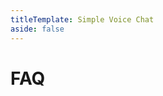 ```yaml
---
titleTemplate: Simple Voice Chat
aside: false
---
```


# FAQ

<br/>
<br/>

<FAQ :faq="faq"/>

<ClientOnly>
    <WikiTracker name="faq"/>
</ClientOnly>

<script setup>
const faq = [
  {
    question: "How do I get my logs?",
    answer: 'Read <a href="/minecraft/how_to_get_logs">this</a>.',
  },
  {
    question: "Why am I getting 'Voice chat not connected'?",
    answer: 'You may have not opened the voice chat port on your server. If you are renting a Minecraft server you may need some special configuration. Read the <a href="/minecraft/voicechat/wiki/setup">wiki</a> for more information.',
  },
  {
    question: "I opened the port. Why is it still not working?",
    answer: 'Most hosters require a special setup besides port forwarding. Read the <a href="/minecraft/voicechat/wiki/setup">wiki</a> for more information.',
  },
  {
    question: "How do I open the voice chat port?",
    answer: `
If you are hosting your server with a Minecraft hosting provider, please take look at <a href="/minecraft/voicechat/wiki/server_setup_mc_hosting">this</a>.
If your hoster is not listed here, please ask the support of your hoster for help.
<br/>
If you are hosting the server on your local machine or a self hosted server, take a look at <a href="/minecraft/voicechat/wiki/server_setup_self_hosted">this</a>.
`,
  },
  {
    question: "How can I submit a setup guide for a specific server hoster?",
    answer: 'Read <a href="/minecraft/voicechat/wiki/submit_hoster">this</a>.',
  },
  {
    question: "Can vanilla clients still join when the voice chat mod is installed on the server?",
    answer: "Yes, vanilla clients can join the server, as long as you haven't enabled <code>force_voice_chat</code> in the mods server config.",
  },
  {
    question: "Does this work with LAN worlds/singleplayer?",
    answer: "Yes, you can use the voice chat in singleplayer and in LAN worlds. But it's recommended to use a dedicated server if you want to play with other people.",
  },
  {
    question: "Am I allowed to use this mod in a modpack?",
    answer: "Yes. But please make sure to give credit.",
  },
  {
    question: "Does the mod also need to be installed on the server for it to work?",
    answer: "Yes!",
  },
  {
    question: "Does the mod also need to be installed on the client for it to work?",
    answer: "Yes!",
  },
  {
    question: "Can I join with a Fabric client on a Forge server or with a Forge client on a Fabric server?",
    answer: "Yes, all mod/plugin loaders are cross compatible.",
  },
  {
    question: "Does this work on Realms?",
    answer: "No. Realms can't be modded.",
  },
  {
    question: "Does this work on Bedrock edition?",
    answer: "No. Only on Java edition.",
  },
  {
    question: "Does this mod require something like Discord or Mumble installed?",
    answer: "No. It works completely standalone.",
  },
  {
    question: "Are different mod/plugin versions compatible with each other?",
    answer: 'Sometimes yes. But to have the best experience, it is recommended to use the exact same version on all clients and the server. For more information read <a href="/minecraft/voicechat/wiki/compatibility">this</a>.',
  },
  {
    question: "Does every player need to open the voice chat port?",
    answer: "No. Only the server needs to have the port open.",
  },
  {
    question: "Does this work with ngrok?",
    answer: "No. Ngrok does not support UDP.",
  },
  {
    question: "Does this work with Mohist/Arclight/Magma/Cardboard or any other hybrid server?",
    answer: `We generally don't provide support any hybrid servers. For more information read <a href="https://essentialsx.net/do-not-use-mohist.html">this</a>.`,
  },
  {
    question: "Are custom clients supported?",
    answer: `We do not provide support for custom clients.`,
  },
  {
    question: "Does this work with e4mc or World Host?",
    answer: `No.`,
  },
  {
    question: "Does this mod work with TCPShield?",
    answer: `Yes, but you need the paid plan and you need to contact their support.`,
  },
  {
    question: "Does the voice chat activate Sculk sensors?",
    answer: `Not by default. You need to install an <a href="https://modrinth.com/mod/voice-chat-interaction">additional mod</a> to add this feature.`,
  },
  {
    question: "Can I request new features?",
    answer: `If you consider this feature to be essential enough to be included in the base mod, you can suggest it on the Discord server. In all other cases you can use the <a href="/minecraft/voicechat/api/overview">API</a> to add this feature yourself.`,
  },
  {
    question: "Can you add compatibility with mod XY?",
    answer: `The base mod will not add any integration with other mods. With the <a href="/minecraft/voicechat/api/overview">API</a>, everyone can create an addon mod.`,
  },
];
</script>
